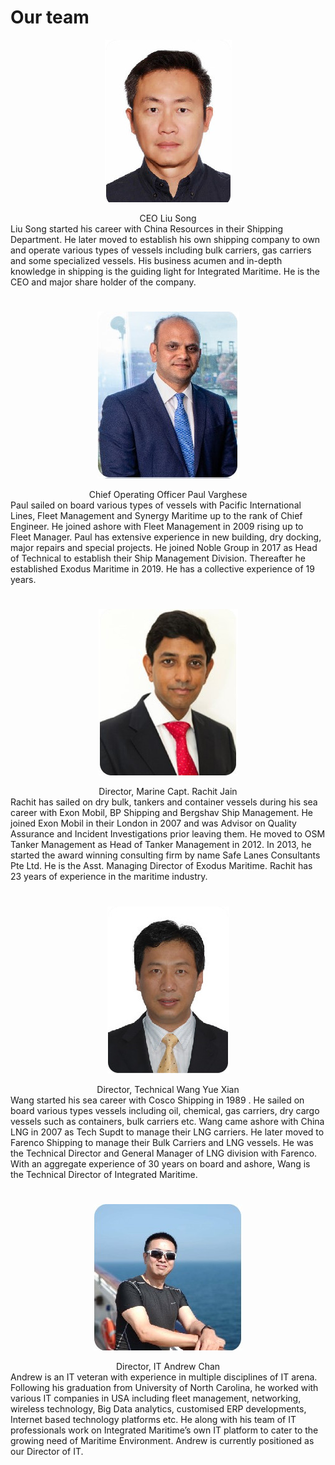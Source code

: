 # Our team
<center>

![CEO](./img/team_liusong.jpg)
</center>
<center>CEO Liu Song</center>
Liu Song started his career with China Resources in their Shipping Department. He later moved to establish his own shipping company to own and operate various types of vessels including bulk carriers, gas carriers and some specialized vessels. His business acumen and in-depth knowledge in shipping is the guiding light  for Integrated Maritime. He is the CEO and major share holder of the company.  

#
<center>

![CEO](./img/team_paulvarghese.jpg)
</center>
<center>Chief Operating Officer Paul Varghese</center>
Paul sailed on board various types of vessels with Pacific International Lines, Fleet Management and Synergy Maritime up to the rank of Chief Engineer. He joined ashore with Fleet Management in 2009 rising up to Fleet Manager. Paul has extensive experience in new building, dry docking, major repairs and special projects. He joined Noble Group in 2017 as Head of Technical to establish their Ship Management Division.  Thereafter he established Exodus Maritime in 2019. He has a collective experience of 19 years.   

#
<center>

![CEO](./img/team_rachit.jpg)
</center>
<center>
Director, Marine Capt. Rachit Jain
</center>
Rachit has sailed on dry bulk, tankers and container vessels during his sea career with Exon Mobil, BP Shipping and Bergshav Ship Management.  He joined Exon Mobil in their London in 2007 and was Advisor on Quality Assurance and Incident Investigations prior leaving them. He moved to OSM Tanker Management as Head of Tanker Management in 2012. In 2013, he started the award winning consulting firm by name Safe Lanes Consultants Pte Ltd. He is the Asst. Managing Director of Exodus Maritime. Rachit has 23 years of experience in the maritime industry. 

# 
<center>

![CEO](./img/team_wangyuexian.jpg)
</center>
<center>Director, Technical Wang Yue Xian
</center>
Wang started his sea career with Cosco Shipping in 1989 . He sailed on board various types vessels including oil, chemical, gas carriers, dry cargo vessels such as containers, bulk carriers etc. Wang came ashore with China LNG in 2007 as Tech Supdt to manage their LNG carriers. He later moved to Farenco Shipping to manage their Bulk Carriers and LNG vessels. He was the Technical Director and General Manager of LNG division with Farenco. With an aggregate experience of 30 years on board and ashore, Wang is the Technical Director of Integrated Maritime. 

# 

<center>

![CEO](./img/team_andrew.jpg)
</center>
<center>Director, IT Andrew Chan</center>
Andrew is an IT veteran with experience in multiple disciplines of IT arena. Following his graduation from University of North Carolina, he worked with various IT companies in USA including fleet management, networking, wireless technology, Big Data analytics, customised ERP developments, Internet based technology platforms etc. He along with his team of IT professionals work on Integrated Maritime’s own IT platform to cater to the growing need of Maritime Environment. Andrew is currently positioned as our Director of IT.

